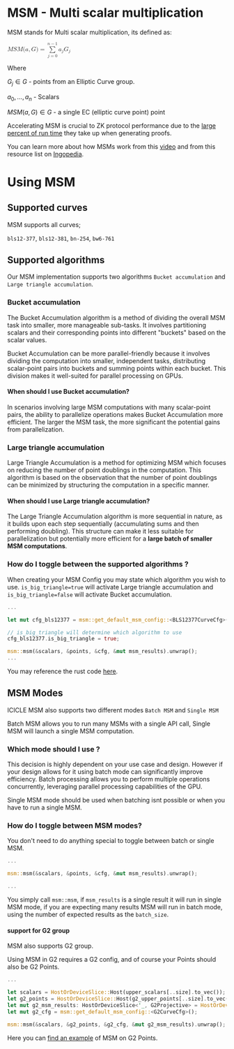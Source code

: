 # MSM - Multi scalar multiplication

MSM stands for Multi scalar multiplication, its defined as:

<math xmlns="http://www.w3.org/1998/Math/MathML">
  <mi>M</mi>
  <mi>S</mi>
  <mi>M</mi>
  <mo stretchy="false">(</mo>
  <mi>a</mi>
  <mo>,</mo>
  <mi>G</mi>
  <mo stretchy="false">)</mo>
  <mo>=</mo>
  <munderover>
    <mo data-mjx-texclass="OP" movablelimits="false">&#x2211;</mo>
    <mrow data-mjx-texclass="ORD">
      <mi>j</mi>
      <mo>=</mo>
      <mn>0</mn>
    </mrow>
    <mrow data-mjx-texclass="ORD">
      <mi>n</mi>
      <mo>&#x2212;</mo>
      <mn>1</mn>
    </mrow>
  </munderover>
  <msub>
    <mi>a</mi>
    <mi>j</mi>
  </msub>
  <msub>
    <mi>G</mi>
    <mi>j</mi>
  </msub>
</math>


Where

$G_j \in G$ - points from an Elliptic Curve group.

$a_0, \ldots, a_n$ - Scalars

$MSM(a, G) \in G$ - a single EC (elliptic curve point) point

Accelerating MSM is crucial to ZK protocol performance due to the [large percent of run time](https://hackmd.io/@0xMonia/SkQ6-oRz3#Hardware-acceleration-in-action) they take up when generating proofs.

You can learn more about how MSMs work from this [video](https://www.youtube.com/watch?v=Bl5mQA7UL2I) and from this resource list on [Ingopedia](https://www.ingonyama.com/ingopedia/msm).

# Using MSM

## Supported curves

MSM supports all curves;

`bls12-377`, `bls12-381`, `bn-254`, `bw6-761`

## Supported algorithms

Our MSM implementation supports two algorithms `Bucket accumulation` and `Large triangle accumulation`.

### Bucket accumulation

The Bucket Accumulation algorithm is a method of dividing the overall MSM task into smaller, more manageable sub-tasks. It involves partitioning scalars and their corresponding points into different "buckets" based on the scalar values.

Bucket Accumulation can be more parallel-friendly because it involves dividing the computation into smaller, independent tasks, distributing scalar-point pairs into buckets and summing points within each bucket. This division makes it well-suited for parallel processing on GPUs.

#### When should I use Bucket accumulation?

In scenarios involving large MSM computations with many scalar-point pairs, the ability to parallelize operations makes Bucket Accumulation more efficient. The larger the MSM task, the more significant the potential gains from parallelization.

### Large triangle accumulation

Large Triangle Accumulation is a method for optimizing MSM which focuses on reducing the number of point doublings in the computation. This algorithm is based on the observation that the number of point doublings can be minimized by structuring the computation in a specific manner.

#### When should I use Large triangle accumulation?

The Large Triangle Accumulation algorithm is more sequential in nature, as it builds upon each step sequentially (accumulating sums and then performing doubling). This structure can make it less suitable for parallelization but potentially more efficient for a <b>large batch of smaller MSM computations</b>.


### How do I toggle between the supported algorithms ?

When creating your MSM Config you may state which algorithm you wish to use. `is_big_triangle=true` will activate Large triangle accumulation and `is_big_triangle=false` will activate Bucket accumulation.

```rust
...

let mut cfg_bls12377 = msm::get_default_msm_config::<BLS12377CurveCfg>();

// is_big_triangle will determine which algorithm to use 
cfg_bls12377.is_big_triangle = true;

msm::msm(&scalars, &points, &cfg, &mut msm_results).unwrap();
...
```

You may reference the rust code [here](https://github.com/ingonyama-zk/icicle/blob/77a7613aa21961030e4e12bf1c9a78a2dadb2518/wrappers/rust/icicle-core/src/msm/mod.rs#L54).

## MSM Modes

ICICLE MSM also supports two different modes `Batch MSM` and `Single MSM`

Batch MSM allows you to run many MSMs with a single API call, Single MSM will launch a single MSM computation.

### Which mode should I use ?

This decision is highly dependent on your use case and design. However if your design allows for it using batch mode can significantly improve efficiency. Batch processing allows you to perform multiple operations concurrently, leveraging parallel processing capabilities of the GPU.

Single MSM mode should be used when batching isnt possible or when you have to run a single MSM.

### How do I toggle between MSM modes?

You don't need to do anything special to toggle between batch or single MSM.

```rust
...

msm::msm(&scalars, &points, &cfg, &mut msm_results).unwrap();

...
```

You simply call `msm::msm`, if `msm_results` is a single result it will run in single MSM mode, if you are expecting many results MSM will run in batch mode, using the number of expected results as the `batch_size`.


#### support for G2 group

MSM also supports G2 group. 

Using MSM in G2 requires a G2 config, and of course your Points should also be G2 Points.

```rust
... 

let scalars = HostOrDeviceSlice::Host(upper_scalars[..size].to_vec());
let g2_points = HostOrDeviceSlice::Host(g2_upper_points[..size].to_vec());
let mut g2_msm_results: HostOrDeviceSlice<'_, G2Projective> = HostOrDeviceSlice::cuda_malloc(1).unwrap();
let mut g2_cfg = msm::get_default_msm_config::<G2CurveCfg>();

msm::msm(&scalars, &g2_points, &g2_cfg, &mut g2_msm_results).unwrap();
```

Here you can [find an example](https://github.com/ingonyama-zk/icicle/blob/5a96f9937d0a7176d88c766bd3ef2062b0c26c37/examples/rust/msm/src/main.rs#L114) of MSM on G2 Points.
